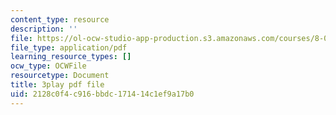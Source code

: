 ```yaml
---
content_type: resource
description: ''
file: https://ol-ocw-studio-app-production.s3.amazonaws.com/courses/8-01sc-classical-mechanics-fall-2016/2128c0f4c916bbdc171414c1ef9a17b0_0QF_uCgZW4Y.pdf
file_type: application/pdf
learning_resource_types: []
ocw_type: OCWFile
resourcetype: Document
title: 3play pdf file
uid: 2128c0f4-c916-bbdc-1714-14c1ef9a17b0
---
```

